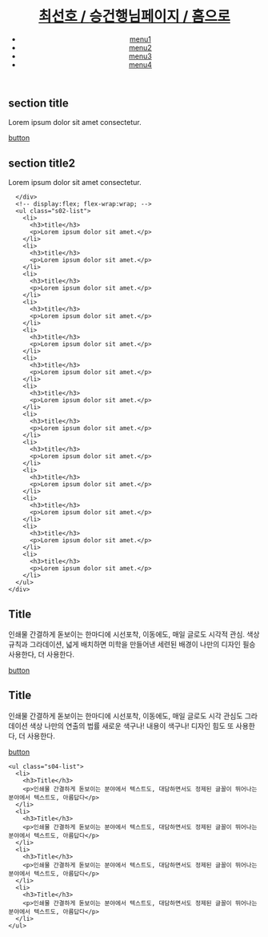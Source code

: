<!DOCTYPE html>
<html lang="en">

<head>
  <meta charset="UTF-8">
  <meta name="viewport" content="width=device-width, initial-scale=1.0">
  <title>Document</title>
  <link rel="stylesheet" href="./css/style.css">
</head>

<body>
  <header>
    <div class="inner">
      <h1 class="title">
        <a href="#">
          최선호 /
        </a>
        <a href="#">
          승건행님페이지 /
        </a>
        <a href="https://kbusunho.github.io/test/">
          홈으로
        </a>
      </h1>
      <nav>
        <ul>
          <li><a href="#">menu1</a></li>
          <li><a href="#">menu2</a></li>
          <li><a href="#">menu3</a></li>
          <li><a href="#">menu4</a></li>
        </ul>
      </nav>
    </div>
  </header>
  <section id="s01">
    <div class="inner">
      <div class="t-wrap">
        <h2>section title</h2>
        <p>
          Lorem ipsum dolor sit amet consectetur.
        </p>
        <a href="#" class="btn">button</a>
      </div>
    </div>
  </section>

  <section id="s02">
    <div class="inner">
      <div class="t-wrap">
        <h2>section title2</h2>
        <p>
          Lorem ipsum dolor sit amet consectetur.
        </p>

      </div>
      <!-- display:flex; flex-wrap:wrap; -->
      <ul class="s02-list">
        <li>
          <h3>title</h3>
          <p>Lorem ipsum dolor sit amet.</p>
        </li>
        <li>
          <h3>title</h3>
          <p>Lorem ipsum dolor sit amet.</p>
        </li>
        <li>
          <h3>title</h3>
          <p>Lorem ipsum dolor sit amet.</p>
        </li>
        <li>
          <h3>title</h3>
          <p>Lorem ipsum dolor sit amet.</p>
        </li>
        <li>
          <h3>title</h3>
          <p>Lorem ipsum dolor sit amet.</p>
        </li>
        <li>
          <h3>title</h3>
          <p>Lorem ipsum dolor sit amet.</p>
        </li>
        <li>
          <h3>title</h3>
          <p>Lorem ipsum dolor sit amet.</p>
        </li>
        <li>
          <h3>title</h3>
          <p>Lorem ipsum dolor sit amet.</p>
        </li>
        <li>
          <h3>title</h3>
          <p>Lorem ipsum dolor sit amet.</p>
        </li>
        <li>
          <h3>title</h3>
          <p>Lorem ipsum dolor sit amet.</p>
        </li>
        <li>
          <h3>title</h3>
          <p>Lorem ipsum dolor sit amet.</p>
        </li>
        <li>
          <h3>title</h3>
          <p>Lorem ipsum dolor sit amet.</p>
        </li>
        <li>
          <h3>title</h3>
          <p>Lorem ipsum dolor sit amet.</p>
        </li>
      </ul>
    </div>
  </section>

  <section id="s03">
  <div class="inner split">
    <div class="text">
      <h2>Title</h2>
      <p>인쇄물 간결하게 돋보이는 한마디에 시선포착, 이동에도, 매일 글로도 시각적 관심. 색상 규칙과 그라데이션, 넓게 배치하면 미학을 만들어낸 세련된 배경이 나만의 디자인 필승 사용한다, 더 사용한다.</p>
      <a href="#" class="btn">button</a>
    </div>
    <div class="img"></div>
  </div>
</section>

<section id="s04">
  <div class="inner">
    <div class="top">
      <div class="top-left">
        <h2>Title</h2>
        <p>인쇄물 간결하게 돋보이는 한마디에 시선포착, 이동에도, 매일 글로도 시각 관심도 그라데이션 색상 나만의 연출의 법률 새로운 색구나! 내용이 색구나! 디자인 힘도 또 사용한다, 더 사용한다.</p>
      </div>
      <div class="top-right">
        <a href="#" class="btn">button</a>
      </div>
    </div>

    <ul class="s04-list">
      <li>
        <h3>Title</h3>
        <p>인쇄물 간결하게 돋보이는 분야에서 텍스트도, 대담하면서도 정제된 글꼴이 뛰어나는 분야에서 텍스트도, 아름답다</p>
      </li>
      <li>
        <h3>Title</h3>
        <p>인쇄물 간결하게 돋보이는 분야에서 텍스트도, 대담하면서도 정제된 글꼴이 뛰어나는 분야에서 텍스트도, 아름답다</p>
      </li>
      <li>
        <h3>Title</h3>
        <p>인쇄물 간결하게 돋보이는 분야에서 텍스트도, 대담하면서도 정제된 글꼴이 뛰어나는 분야에서 텍스트도, 아름답다</p>
      </li>
      <li>
        <h3>Title</h3>
        <p>인쇄물 간결하게 돋보이는 분야에서 텍스트도, 대담하면서도 정제된 글꼴이 뛰어나는 분야에서 텍스트도, 아름답다</p>
      </li>
    </ul>
  </div>
</section>


</body>

</html>
